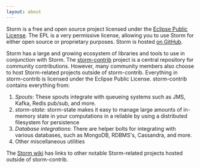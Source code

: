```yaml
---
layout: about
---
```


Storm is a free and open source project licensed under the [Eclipse Public License](http://www.eclipse.org/legal/epl-v10.html). The EPL is a very permissive license, allowing you to use Storm for either open source or proprietary purposes. Storm is hosted [on GitHub](http://github.com/nathanmarz/storm).

Storm has a large and growing ecosystem of libraries and tools to use in conjunction with Storm. The [storm-contrib](https://github.com/nathanmarz/storm-contrib) project is a central repository for community contributions. However, many community members also choose to host Storm-related projects outside of storm-contrib. Everything in storm-contrib is licensed under the Eclipse Public License. storm-contrib contains everything from:

1. *Spouts*: These spouts integrate with queueing systems such as JMS, Kafka, Redis pub/sub, and more.
2. *storm-state*: storm-state makes it easy to manage large amounts of in-memory state in your computations in a reliable by using a distributed filesystem for persistence
3. *Database integrations*: There are helper bolts for integrating with various databases, such as MongoDB, RDBMS's, Cassandra, and more.
4. Other miscellaneous utilities

The [Storm wiki](https://github.com/nathanmarz/storm/wiki) has links to other notable Storm-related projects hosted outside of storm-contrib.